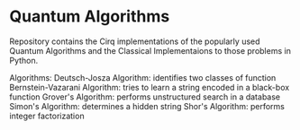 # Quantum Algorithms
Repository contains the Cirq implementations of the popularly used Quantum Algorithms and the Classical Implementaions to those problems in Python.

Algorithms:
Deutsch-Josza Algorithm: identifies two classes of function
Bernstein-Vazarani Algorithm: tries to learn a string encoded in a black-box function
Grover's Algorithm: performs unstructured search in a database
Simon's Algorithm: determines a hidden string
Shor's Algorithm: performs integer factorization 

